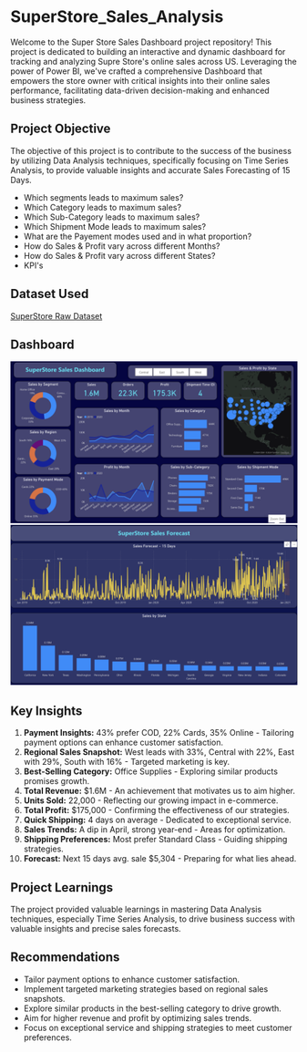 # SuperStore_Sales_Analysis


Welcome to the Super Store Sales Dashboard project repository! This project is dedicated to building an interactive and dynamic dashboard for tracking and analyzing Supre Store's online sales across US. Leveraging the power of Power BI, we've crafted a comprehensive Dashboard that empowers the store owner with critical insights into their online sales performance, facilitating data-driven decision-making and enhanced business strategies.

## Project Objective

The objective of this project is to contribute to the success of the business by utilizing Data Analysis techniques, specifically focusing on Time Series Analysis, to provide valuable insights and accurate Sales Forecasting of 15 Days.

- Which segments leads to maximum sales?
- Which Category leads to maximum sales?
- Which Sub-Category leads to maximum sales?
- Which Shipment Mode leads to maximum sales?
- What are the Payement modes used and in what proportion?
- How do Sales & Profit vary across different Months?
- How do Sales & Profit vary across different States?
- KPI's

## Dataset Used

[SuperStore Raw Dataset](SuperStore_Sales_Dataset.csv)


## Dashboard

![Sales Dashboard](./Sales%20Dashboard.png)
![Forecast](./Sales%20Forecast.png)

## Key Insights

1. **Payment Insights:** 43% prefer COD, 22% Cards, 35% Online - Tailoring payment options can enhance customer satisfaction.
2. **Regional Sales Snapshot:** West leads with 33%, Central with 22%, East with 29%, South with 16% - Targeted marketing is key.
3. **Best-Selling Category:** Office Supplies - Exploring similar products promises growth.
4. **Total Revenue:** $1.6M - An achievement that motivates us to aim higher.
5. **Units Sold:** 22,000 - Reflecting our growing impact in e-commerce.
6. **Total Profit:** $175,000 - Confirming the effectiveness of our strategies.
7. **Quick Shipping:** 4 days on average - Dedicated to exceptional service.
8. **Sales Trends:** A dip in April, strong year-end - Areas for optimization.
9. **Shipping Preferences:** Most prefer Standard Class - Guiding shipping strategies.
10. **Forecast:** Next 15 days avg. sale $5,304 - Preparing for what lies ahead.

## Project Learnings

The project provided valuable learnings in mastering Data Analysis techniques, especially Time Series Analysis, to drive business success with valuable insights and precise sales forecasts.

## Recommendations
- Tailor payment options to enhance customer satisfaction.
- Implement targeted marketing strategies based on regional sales snapshots.
- Explore similar products in the best-selling category to drive growth.
- Aim for higher revenue and profit by optimizing sales trends.
- Focus on exceptional service and shipping strategies to meet customer preferences.
  
